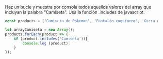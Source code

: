 Haz un bucle y muestra por consola todos aquellos valores del array que incluyan la palabra "Camiseta". Usa la función .includes de javascript.

```js
const products = ['Camiseta de Pokemon', 'Pantalón coquinero', 'Gorra de gansta', 'Camiseta de Basket', 'Cinrurón de Orión', 'AC/DC Camiseta']

let arrayCamiseta = new Array();
products.forEach(product => {
    if (product.includes('Camiseta')){
        console.log (product);
    }
});
```